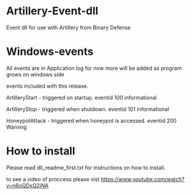 # Artillery-Event-dll
Event dll for use with Artillery from Binary Defense

# Windows-events
All events are in Application log for now more will be added as program grows on windows side

events included with this release.

ArtilleryStart - triggered on startup. eventid 100 informational

ArtilleryStop - triggered when shutdown. eventid 101 informational

HoneypotAttack - triggered when honeypot is accessed. eventid 200 Warning


# How to install

Please read dll_readme_first.txt for instructions on how to install.

to see a video of proccess please vist https://www.youtube.com/watch?v=n6oQDxQ2jNA
